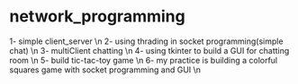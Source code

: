 # network_programming
1- simple client_server \n
2- using thrading in socket programming(simple chat) \n
3- multiClient chatting \n
4- using tkinter to build a GUI for chatting room \n
5- build tic-tac-toy game \n
6- my practice is building a colorful squares game with socket programming and GUI \n 
